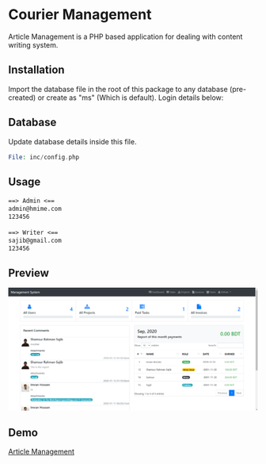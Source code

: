 # Courier Management

Article Management is a PHP based application for dealing with content writing system.

## Installation

Import the database file in the root of this package to any database (pre-created) or create as "ms" (Which is default). Login details below:

## Database
Update database details inside this file.
```php
File: inc/config.php
```

## Usage

```code
==> Admin <==
admin@hmime.com
123456

==> Writer <==
sajib@gmail.com
123456
```
## Preview
![alt text](https://github.com/hmimeee/article-management/blob/master/Preview.png?raw=true)

## Demo
[Article Management](https://ms.hmime.com)
